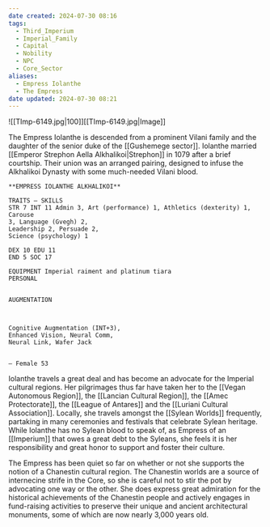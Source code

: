 ```yaml
---
date created: 2024-07-30 08:16
tags:
  - Third_Imperium
  - Imperial_Family
  - Capital
  - Nobility
  - NPC
  - Core_Sector
aliases:
  - Empress Iolanthe
  - The Empress
date updated: 2024-07-30 08:21
---
```

![[TImp-6149.jpg|100]][[TImp-6149.jpg|Image]]

The Empress Iolanthe is descended from a prominent Vilani family and the daughter of the senior duke of the [[Gushemege sector]]. Iolanthe married [[Emperor Strephon Aella Alkhalikoi|Strephon]] in 1079 after a brief courtship. Their union was an arranged pairing, designed to infuse the Alkhalikoi Dynasty with some much-needed Vilani blood.

```
**EMPRESS IOLANTHE ALKHALIKOI**

TRAITS — SKILLS
STR 7 INT 11 Admin 3, Art (performance) 1, Athletics (dexterity) 1, Carouse
3, Language (Gvegh) 2,
Leadership 2, Persuade 2,
Science (psychology) 1

DEX 10 EDU 11
END 5 SOC 17

EQUIPMENT Imperial raiment and platinum tiara
PERSONAL


AUGMENTATION



Cognitive Augmentation (INT+3),
Enhanced Vision, Neural Comm,
Neural Link, Wafer Jack


— Female 53

```

Iolanthe travels a great deal and has become an advocate for the Imperial cultural regions. Her pilgrimages thus far have taken her to the [[Vegan Autonomous Region]], the [[Lancian Cultural Region]], the [[Amec Protectorate]], the [[League of Antares]] and the [[Luriani Cultural Association]]. Locally, she travels amongst the [[Sylean Worlds]] frequently, partaking in many ceremonies and festivals that celebrate Sylean heritage. While Iolanthe has no Sylean blood to speak of, as Empress of an [[Imperium]] that owes a great debt to the Syleans, she feels it is her responsibility and great honor to support and foster their culture.

The Empress has been quiet so far on whether or not she supports the notion of a Chanestin cultural region. The Chanestin worlds are a source of internecine strife in the Core, so she is careful not to stir the pot by advocating one way or the other. She does express great admiration for the historical achievements of the Chanestin people and actively engages in fund-raising activities to preserve their unique and ancient architectural monuments, some of which are now nearly 3,000 years old.
